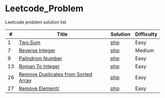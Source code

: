# Leetcode_Problem

Leetcode problem solution list


| # | Title | Solution | Difficulty    
|---|---|---|---|
| 1 | [Two Sum](https://leetcode.com/problems/two-sum/)|[php](https://github.com/Hannan84/leetcode_problem_solving/blob/main/two_sum.php)|Easy|
| 7 | [Reverse Integer](https://leetcode.com/problems/reverse-integer/)|[php](https://github.com/Hannan84/leetcode_problem_solving/blob/main/Reverse_integer.php)|Medium|
| 9 | [Palindrom Number](https://leetcode.com/problems/palindrome-number/)|[php](https://github.com/Hannan84/leetcode_problem_solving/blob/main/PalindromeNum.php)|Easy|
| 13 | [Roman To Integer](https://leetcode.com/problems/roman-to-integer/)|[php](https://github.com/Hannan84/leetcode_problem_solving/blob/main/Roman%20_to_integer.php)|Easy|
| 26 | [Remove Duplicates from Sorted Array](https://leetcode.com/problems/remove-duplicates-from-sorted-array/)|[php](https://github.com/Hannan84/leetcode_problem_solving/blob/main/RemoveDuplicatesfromSortedArray.php)|Easy|
| 27 | [Remove Element/](https://leetcode.com/problems/remove-element/)|[php](https://github.com/Hannan84/leetcode_problem_solving/blob/main/Reverse_integer.php)|Easy|
